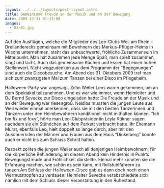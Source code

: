 ```yaml
---
layout: ../../../layouts/post-layout.astro
title: Gemeinsame Freude an der Musik und an der Bewegung
date: 2009-10-31 01:13:00
images:
  - 03-01.jpg
---
```


Auf den Ausflügen, welche die Mitglieder des Leo-Clubs Weil am Rhein – Dreiländerecks gemeinsam mit Bewohnern des Markus-Pflüger-Heims in Wiechs unternehmen, steht das unbeschwerte, fröhliche Zusammensein im Mittelpunkt. Man hat zusammen jede Menge Spaß, man spielt zusammen, singt und lacht. Auch das gemeinsame Kochen und Essen hat einen hohen Stellenwert. Nicht wegzudenken aus dem Programm der “Begegnungen” sind auch die Discobesuche. Am Abend des 31. Oktobers 2009 traf man sich zum zwanzigsten Mal zum Tanzen bei einer Disco im Pflegeheim.

Halloween-Party war angesagt. Zehn Weiler Leos waren gekommen, um an dem Spektakel teilzunehmen. Und es war wie immer, wenn Heimleiter und DJ Bernd Sevecke zur Disco eingeladen hatte: Die Freude an der Musik und an der Bewegung war riesengroß. Neidlos mussten die jungen Leute aus Weil wieder einmal anerkennen, dass sie mit den besten Tänzerinnen und Tänzern unter den Heimbewohnern konditionell nicht mithalten können. “Ich bin fix und foxy”, hörte man Leo-Clubpräsidentin Leyla Kükner sagen, nachdem sie ein Stündchen auf dem Parkett verbracht hatte. Ihr Ehemann Murat, ebenfalls Leo, hielt doppelt so lange durch, aber mit den Ausdauernden der Männer und Frauen aus dem Haus “Dinkelberg” konnte auch er nicht bis zum Schluss Schritt halten.

Respekt zollten die jungen Weiler auch all denjenigen Heimbewohnern, für die körperliche Behinderung an diesem Abend kein Hindernis in Punkto Bewegungsfreude und Fröhlichkeit darstellte. Einmal mehr konnten sie die Erfahrung machen, wie schön es sein kann, mit Rollstuhlfahrern zu tanzen.Am Schluss der Halloween-Disco gab es dann doch noch einen Wermutstropfen zu verdauen: Heimleiter Sevecke verabschiedete sich nämlich mit dem Schluss dieser Veranstaltung in den Ruhestand.

